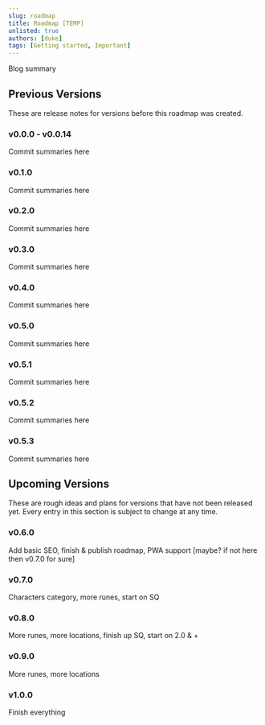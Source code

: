 ```yaml
---
slug: roadmap
title: Roadmap [TEMP]
unlisted: true
authors: [duke]
tags: [Getting started, Important]
---
```


Blog summary

<!-- truncate -->

## Previous Versions

These are release notes for versions before this roadmap was created.

### v0.0.0 - v0.0.14

Commit summaries here

### v0.1.0

Commit summaries here

### v0.2.0

Commit summaries here

### v0.3.0

Commit summaries here

### v0.4.0

Commit summaries here

### v0.5.0

Commit summaries here

### v0.5.1

Commit summaries here

### v0.5.2

Commit summaries here

### v0.5.3

Commit summaries here

## Upcoming Versions

These are rough ideas and plans for versions that have not been released yet. Every entry in this section is subject to change at any time.

### v0.6.0

Add basic SEO, finish & publish roadmap, PWA support [maybe? if not here then v0.7.0 for sure]

### v0.7.0

Characters category, more runes, start on SQ

### v0.8.0

More runes, more locations, finish up SQ, start on 2.0 & +

### v0.9.0

More runes, more locations

### v1.0.0

Finish everything